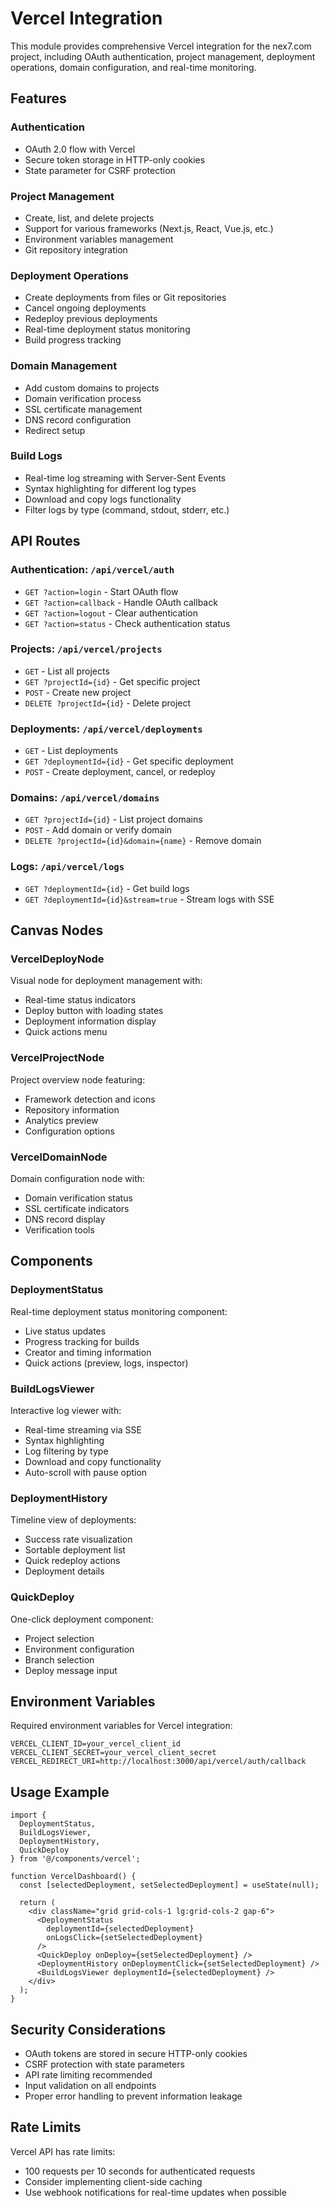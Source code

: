 # Vercel Integration

This module provides comprehensive Vercel integration for the nex7.com project, including OAuth authentication, project management, deployment operations, domain configuration, and real-time monitoring.

## Features

### Authentication
- OAuth 2.0 flow with Vercel
- Secure token storage in HTTP-only cookies
- State parameter for CSRF protection

### Project Management
- Create, list, and delete projects
- Support for various frameworks (Next.js, React, Vue.js, etc.)
- Environment variables management
- Git repository integration

### Deployment Operations
- Create deployments from files or Git repositories
- Cancel ongoing deployments
- Redeploy previous deployments
- Real-time deployment status monitoring
- Build progress tracking

### Domain Management
- Add custom domains to projects
- Domain verification process
- SSL certificate management
- DNS record configuration
- Redirect setup

### Build Logs
- Real-time log streaming with Server-Sent Events
- Syntax highlighting for different log types
- Download and copy logs functionality
- Filter logs by type (command, stdout, stderr, etc.)

## API Routes

### Authentication: `/api/vercel/auth`
- `GET ?action=login` - Start OAuth flow
- `GET ?action=callback` - Handle OAuth callback
- `GET ?action=logout` - Clear authentication
- `GET ?action=status` - Check authentication status

### Projects: `/api/vercel/projects`
- `GET` - List all projects
- `GET ?projectId={id}` - Get specific project
- `POST` - Create new project
- `DELETE ?projectId={id}` - Delete project

### Deployments: `/api/vercel/deployments`
- `GET` - List deployments
- `GET ?deploymentId={id}` - Get specific deployment
- `POST` - Create deployment, cancel, or redeploy

### Domains: `/api/vercel/domains`
- `GET ?projectId={id}` - List project domains
- `POST` - Add domain or verify domain
- `DELETE ?projectId={id}&domain={name}` - Remove domain

### Logs: `/api/vercel/logs`
- `GET ?deploymentId={id}` - Get build logs
- `GET ?deploymentId={id}&stream=true` - Stream logs with SSE

## Canvas Nodes

### VercelDeployNode
Visual node for deployment management with:
- Real-time status indicators
- Deploy button with loading states
- Deployment information display
- Quick actions menu

### VercelProjectNode
Project overview node featuring:
- Framework detection and icons
- Repository information
- Analytics preview
- Configuration options

### VercelDomainNode
Domain configuration node with:
- Domain verification status
- SSL certificate indicators
- DNS record display
- Verification tools

## Components

### DeploymentStatus
Real-time deployment status monitoring component:
- Live status updates
- Progress tracking for builds
- Creator and timing information
- Quick actions (preview, logs, inspector)

### BuildLogsViewer
Interactive log viewer with:
- Real-time streaming via SSE
- Syntax highlighting
- Log filtering by type
- Download and copy functionality
- Auto-scroll with pause option

### DeploymentHistory
Timeline view of deployments:
- Success rate visualization
- Sortable deployment list
- Quick redeploy actions
- Deployment details

### QuickDeploy
One-click deployment component:
- Project selection
- Environment configuration
- Branch selection
- Deploy message input

## Environment Variables

Required environment variables for Vercel integration:

```env
VERCEL_CLIENT_ID=your_vercel_client_id
VERCEL_CLIENT_SECRET=your_vercel_client_secret
VERCEL_REDIRECT_URI=http://localhost:3000/api/vercel/auth/callback
```

## Usage Example

```tsx
import { 
  DeploymentStatus, 
  BuildLogsViewer, 
  DeploymentHistory, 
  QuickDeploy 
} from '@/components/vercel';

function VercelDashboard() {
  const [selectedDeployment, setSelectedDeployment] = useState(null);

  return (
    <div className="grid grid-cols-1 lg:grid-cols-2 gap-6">
      <DeploymentStatus 
        deploymentId={selectedDeployment} 
        onLogsClick={setSelectedDeployment}
      />
      <QuickDeploy onDeploy={setSelectedDeployment} />
      <DeploymentHistory onDeploymentClick={setSelectedDeployment} />
      <BuildLogsViewer deploymentId={selectedDeployment} />
    </div>
  );
}
```

## Security Considerations

- OAuth tokens are stored in secure HTTP-only cookies
- CSRF protection with state parameters
- API rate limiting recommended
- Input validation on all endpoints
- Proper error handling to prevent information leakage

## Rate Limits

Vercel API has rate limits:
- 100 requests per 10 seconds for authenticated requests
- Consider implementing client-side caching
- Use webhook notifications for real-time updates when possible